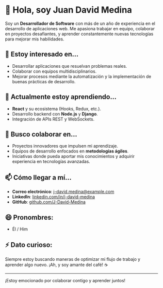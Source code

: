 # 👋 Hola, soy Juan David Medina

Soy un **Desarrollador de Software** con más de un año de experiencia en el desarrollo de aplicaciones web. Me apasiona trabajar en equipo, colaborar en proyectos desafiantes, y aprender constantemente nuevas tecnologías para mejorar mis habilidades.

## 👀 Estoy interesado en...
- Desarrollar aplicaciones que resuelvan problemas reales.
- Colaborar con equipos multidisciplinarios.
- Mejorar procesos mediante la automatización y la implementación de buenas prácticas de desarrollo.

## 🌱 Actualmente estoy aprendiendo...
- **React** y su ecosistema (Hooks, Redux, etc.).
- Desarrollo backend con **Node.js** y **Django**.
- Integración de APIs REST y WebSockets.

## 💞️ Busco colaborar en...
- Proyectos innovadores que impulsen mi aprendizaje.
- Equipos de desarrollo enfocados en **metodologías ágiles**.
- Iniciativas donde pueda aportar mis conocimientos y adquirir experiencia en tecnologías avanzadas.

## 📫 Cómo llegar a mí...
- **Correo electrónico**: j-david.medina@example.com
- **LinkedIn**: [linkedin.com/in/j-david-medina](https://www.linkedin.com/in/juan-david-agudelo-30b24b22b/)
- **GitHub**: [github.com/J-David-Medina](https://github.com/J-David-Medina)

## 😄 Pronombres:
- Él / Him

## ⚡ Dato curioso:
Siempre estoy buscando maneras de optimizar mi flujo de trabajo y aprender algo nuevo. ¡Ah, y soy amante del café! ☕

---

¡Estoy emocionado por colaborar contigo y aprender juntos!
